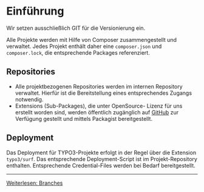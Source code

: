 # Einführung
Wir setzen ausschließlich GIT für die Versionierung ein.

Alle Projekte werden mit Hilfe von Composer zusammengestellt und verwaltet.
Jedes Projekt enthält daher eine `composer.json` und `composer.lock`, die entsprechende Packages referenziert.

## Repositories
* Alle projektbezogenen Repositories werden im internen Repository verwaltet. Hierfür ist die Bereitstellung eines entsprechendes Zugangs notwendig.
* Extensions (Sub-Packages), die unter OpenSource- Lizenz für uns erstellt worden sind, werden öffentlich zugänglich auf [GitHub](https://github.com/RKWKomZe/) zur Verfügung gestellt und mittels Packagist bereitgestellt.


## Deployment

Das Deployment für TYPO3-Projekte erfolgt in der Regel über die Extension `typo3/surf`. 
Das entsprechende Deployment-Script ist im Projekt-Repository enthalten. 
Entsprechende Credential-Files werden bei Bedarf bereitgestellt.

---
[Weiterlesen: Branches](2_Branches.md)